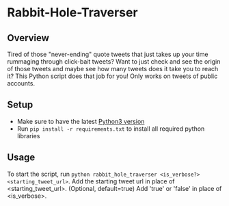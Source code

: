 # Rabbit-Hole-Traverser

## Overview
Tired of those "never-ending" quote tweets that just takes up your time rummaging through click-bait tweets? Want to just check and see the origin of those tweets and maybe see how many tweets does it take you to reach it? This Python script does that job for you! Only works on tweets of public accounts.

## Setup
* Make sure to have the latest [Python3 version](https://www.python.org/downloads/)
* Run `pip install -r requirements.txt` to install all required python libraries

## Usage
To start the script, run `python rabbit_hole_traverser <is_verbose?> <starting_tweet_url>`.  Add the starting tweet url in place of <starting_tweet_url>. (Optional, default=true) Add 'true' or 'false' in place of <is_verbose>.
